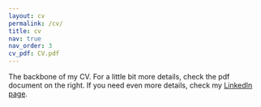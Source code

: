 ```yaml
---
layout: cv
permalink: /cv/
title: cv
nav: true
nav_order: 3
cv_pdf: CV.pdf
---
```


The backbone of my CV. For a little bit more details, check the pdf document on the right.
If you need even more details, check my [LinkedIn page](https://www.linkedin.com/in/simone-bombari-85ab71173/).
